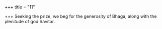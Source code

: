 +++
title = "11"

+++
Seeking the prize, we beg for the generosity of Bhaga,
along with the plenitude of god Savitar.
